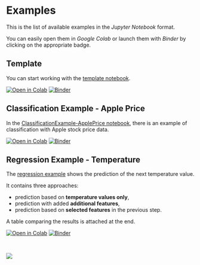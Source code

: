 # Examples
This is the list of available examples in the _Jupyter Notebook_ format.

You can easily open them in _Google Colab_ or launch them with _Binder_ by clicking on the appropriate badge.


## Template
You can start working with the [template notebook](./TEMPLATE.ipynb). 

[![Open in Colab](https://colab.research.google.com/assets/colab-badge.svg)](https://colab.research.google.com/github/MIR-MU/seqrep/blob/main/examples/TEMPLATE.ipynb)
[![Binder](https://mybinder.org/badge_logo.svg)](https://mybinder.org/v2/gh/MIR-MU/seqrep/main?labpath=examples%2FTEMPLATE.ipynb)

## Classification Example - Apple Price
In the [ClassificationExample-ApplePrice notebook](./ClassificationExample-ApplePrice.ipynb), there is an example of classification with Apple stock price data. 

[![Open in Colab](https://colab.research.google.com/assets/colab-badge.svg)](https://colab.research.google.com/github/MIR-MU/seqrep/blob/main/examples/ClassificationExample-ApplePrice.ipynb)
[![Binder](https://mybinder.org/badge_logo.svg)](https://mybinder.org/v2/gh/MIR-MU/seqrep/main?labpath=examples%2FClassificationExample-ApplePrice.ipynb)


## Regression Example - Temperature
The [regression example](RegressionExample-Temperature.ipynb) shows the prediction of the next temperature value.

It contains three approaches:
- prediction based on **temperature values only**,
- prediction with added **additional features**,
- prediction based on **selected features** in the previous step.

A table comparing the results is attached at the end. 

[![Open in Colab](https://colab.research.google.com/assets/colab-badge.svg)](https://colab.research.google.com/github/MIR-MU/seqrep/blob/main/examples/RegressionExample-Temperature.ipynb)
[![Binder](https://mybinder.org/badge_logo.svg)](https://mybinder.org/v2/gh/MIR-MU/seqrep/main?labpath=examples%2FRegressionExample-Temperature.ipynb)

&nbsp;

[![](https://img.shields.io/badge/back%20to%20top-%E2%86%A9-blue)](#examples)
